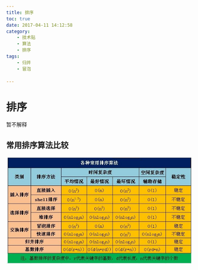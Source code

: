 ```yaml
---
title: 排序
toc: true
date: 2017-04-11 14:12:58
category: 
    - 技术贴
    - 算法
    - 排序
tags: 
    - 归并
    - 冒泡

---
```


# 排序
暂不解释

## 常用排序算法比较
![排序比较](/img/sort.jpg)